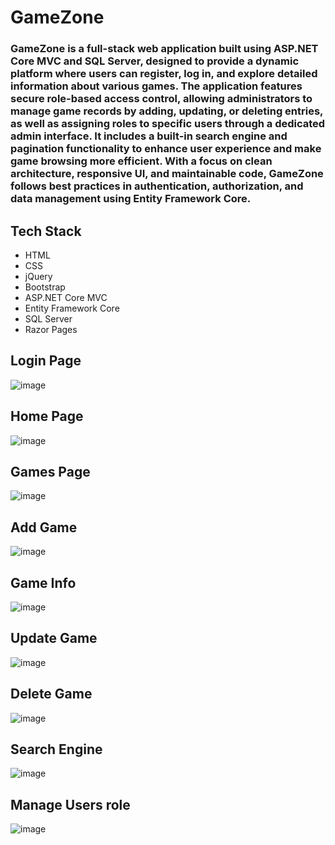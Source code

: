 # GameZone 

### GameZone is a full-stack web application built using ASP.NET Core MVC and SQL Server, designed to provide a dynamic platform where users can register, log in, and explore detailed information about various games. The application features secure role-based access control, allowing administrators to manage game records by adding, updating, or deleting entries, as well as assigning roles to specific users through a dedicated admin interface. It includes a built-in search engine and pagination functionality to enhance user experience and make game browsing more efficient. With a focus on clean architecture, responsive UI, and maintainable code, GameZone follows best practices in authentication, authorization, and data management using Entity Framework Core.

## Tech Stack
- HTML  
- CSS  
- jQuery  
- Bootstrap  
- ASP.NET Core MVC  
- Entity Framework Core  
- SQL Server  
- Razor Pages


## Login Page
![image](https://github.com/user-attachments/assets/595d9cae-ee37-4832-8e3a-c6ef34b41cac)

## Home Page
![image](https://github.com/user-attachments/assets/dcf99dee-6b00-42b6-ba71-df65f997c574)

## Games Page
![image](https://github.com/user-attachments/assets/482fb775-bdce-4e85-aac8-97d544c96d84)

## Add Game
![image](https://github.com/user-attachments/assets/56f98168-d420-4594-8b25-fc22e6fdebab)

## Game Info
![image](https://github.com/user-attachments/assets/c17d9868-55e2-49d9-a53a-5868f54fe594)

## Update Game
![image](https://github.com/user-attachments/assets/409655a6-c515-4cf6-afe4-143ccf4ba39b)

## Delete Game
![image](https://github.com/user-attachments/assets/5a10b109-0ce2-40ad-80cd-3ee5e130db19)

## Search Engine
![image](https://github.com/user-attachments/assets/e9b8e523-f97b-4702-bb8c-71fc2bdb1011)

## Manage Users role
![image](https://github.com/user-attachments/assets/4b5eee44-e196-4e48-a190-4008540cef59)
